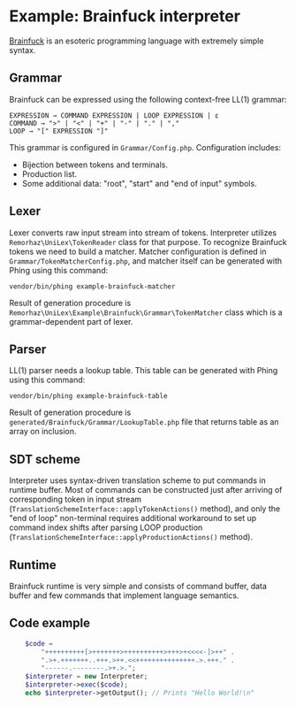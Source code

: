 # Example: Brainfuck interpreter
[Brainfuck](https://en.wikipedia.org/wiki/Brainfuck) is an esoteric programming language with extremely simple syntax.
## Grammar 
Brainfuck can be expressed using the following context-free LL(1) grammar:
```
EXPRESSION → COMMAND EXPRESSION | LOOP EXPRESSION | ε
COMMAND → ">" | "<" | "+" | "-" | "." | ","
LOOP → "[" EXPRESSION "]"
```
This grammar is configured in `Grammar/Config.php`. Configuration includes:
* Bijection between tokens and terminals.
* Production list.
* Some additional data: "root", "start" and "end of input" symbols.
## Lexer
Lexer converts raw input stream into stream of tokens. Interpreter utilizes `Remorhaz\UniLex\TokenReader` class for that purpose. To recognize Brainfuck tokens we need to build a matcher. Matcher configuration is defined in `Grammar/TokenMatcherConfig.php`, and matcher itself can be generated with Phing using this command:
```
vendor/bin/phing example-brainfuck-matcher
```
Result of generation procedure is `Remorhaz\UniLex\Example\Brainfuck\Grammar\TokenMatcher` class which is a grammar-dependent part of lexer.
## Parser
LL(1) parser needs a lookup table. This table can be generated with Phing using this command:
```
vendor/bin/phing example-brainfuck-table
```
Result of generation procedure is `generated/Brainfuck/Grammar/LookupTable.php` file that returns table as an array on inclusion.
## SDT scheme
Interpreter uses syntax-driven translation scheme to put commands in runtime buffer. Most of commands can be constructed just after arriving of corresponding token in input stream (`TranslationSchemeInterface::applyTokenActions()` method), and only the "end of loop" non-terminal requires additional workaround to set up command index shifts after parsing LOOP production (`TranslationSchemeInterface::applyProductionActions()` method).
## Runtime
Brainfuck runtime is very simple and consists of command buffer, data buffer and few commands that implement language semantics.
## Code example
```php
    $code =
        "++++++++++[>+++++++>++++++++++>+++>+<<<<-]>++" .
        ".>+.+++++++..+++.>++.<<+++++++++++++++.>.+++." .
        "------.--------.>+.>.";
    $interpreter = new Interpreter;
    $interpreter->exec($code);
    echo $interpreter->getOutput(); // Prints "Hello World!\n"

```